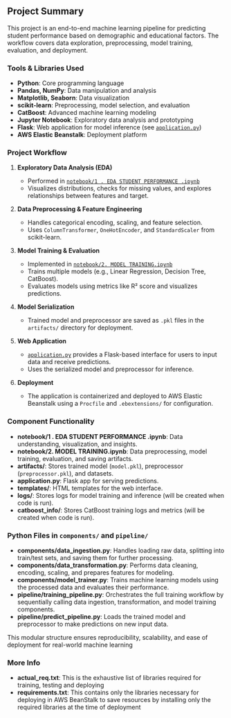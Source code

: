 ## Project Summary

This project is an end-to-end machine learning pipeline for predicting student performance based on demographic and educational factors. The workflow covers data exploration, preprocessing, model training, evaluation, and deployment.

### Tools & Libraries Used

- **Python**: Core programming language
- **Pandas, NumPy**: Data manipulation and analysis
- **Matplotlib, Seaborn**: Data visualization
- **scikit-learn**: Preprocessing, model selection, and evaluation
- **CatBoost**: Advanced machine learning modeling
- **Jupyter Notebook**: Exploratory data analysis and prototyping
- **Flask**: Web application for model inference (see [`application.py`](application.py))
- **AWS Elastic Beanstalk**: Deployment platform

### Project Workflow

1. **Exploratory Data Analysis (EDA)**
   - Performed in [`notebook/1 . EDA STUDENT PERFORMANCE .ipynb`](notebook/1%20.%20EDA%20STUDENT%20PERFORMANCE%20.ipynb)
   - Visualizes distributions, checks for missing values, and explores relationships between features and target.

2. **Data Preprocessing & Feature Engineering**
   - Handles categorical encoding, scaling, and feature selection.
   - Uses `ColumnTransformer`, `OneHotEncoder`, and `StandardScaler` from scikit-learn.

3. **Model Training & Evaluation**
   - Implemented in [`notebook/2. MODEL TRAINING.ipynb`](notebook/2.%20MODEL%20TRAINING.ipynb)
   - Trains multiple models (e.g., Linear Regression, Decision Tree, CatBoost).
   - Evaluates models using metrics like R² score and visualizes predictions.

4. **Model Serialization**
   - Trained model and preprocessor are saved as `.pkl` files in the `artifacts/` directory for deployment.

5. **Web Application**
   - [`application.py`](application.py) provides a Flask-based interface for users to input data and receive predictions.
   - Uses the serialized model and preprocessor for inference.

6. **Deployment**
   - The application is containerized and deployed to AWS Elastic Beanstalk using a `Procfile` and `.ebextensions/` for configuration.

### Component Functionality

- **notebook/1 . EDA STUDENT PERFORMANCE .ipynb**: Data understanding, visualization, and insights.
- **notebook/2. MODEL TRAINING.ipynb**: Data preprocessing, model training, evaluation, and saving artifacts.
- **artifacts/**: Stores trained model (`model.pkl`), preprocessor (`preprocessor.pkl`), and datasets.
- **application.py**: Flask app for serving predictions.
- **templates/**: HTML templates for the web interface.
- **logs/**: Stores logs for model training and inference (will be created when code is run).
- **catboost_info/**: Stores CatBoost training logs and metrics (will be created when code is run).

### Python Files in `components/` and `pipeline/`

- **components/data_ingestion.py**: Handles loading raw data, splitting into train/test sets, and saving them for further processing.
- **components/data_transformation.py**: Performs data cleaning, encoding, scaling, and prepares features for modeling.
- **components/model_trainer.py**: Trains machine learning models using the processed data and evaluates their performance.
- **pipeline/training_pipeline.py**: Orchestrates the full training workflow by sequentially calling data ingestion, transformation, and model training components.
- **pipeline/predict_pipeline.py**: Loads the trained model and preprocessor to make predictions on new input data.

This modular structure ensures reproducibility, scalability, and ease of deployment for real-world machine learning

### More Info

- **actual_req.txt**: This is the exhaustive list of libraries required for training, testing and deploying
- **requirements.txt**: This contains only the libraries necessary for deploying in AWS BeanStalk to save resources by installing only the required libraries at the time of deployment